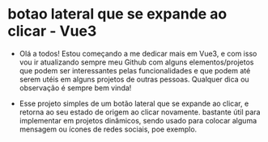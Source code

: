 # botao lateral que se expande ao clicar - Vue3

- Olá a todos! Estou começando a me dedicar mais em Vue3, e com isso vou ir atualizando sempre meu Github com alguns elementos/projetos que podem ser interessantes pelas funcionalidades e que podem até serem utéis em alguns projetos de outras pessoas. Qualquer dica ou observação é sempre bem vinda!

- Esse projeto simples de um botão lateral que se expande ao clicar, e retorna ao seu estado de origem ao clicar novamente. bastante útil para implementar em projetos dinâmicos, sendo usado para colocar alguma mensagem ou ícones de redes sociais, poe exemplo.

